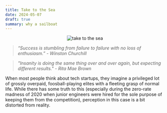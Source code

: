```yaml
---
title: Take to the Sea
date: 2024-05-07
draft: true
summary: why a sailboat
---
```


<figure style="margin:auto; text-align:center; width: 80%;">
	<img src="https://i.gifer.com/M2E.gif" alt="take to the sea"/>
</figure>

> _“Success is stumbling from failure to failure with no loss of enthusiasm.” -  Winston Churchill_

> _"Insanity is doing the same thing over and over again, but expecting different results." - Rita Mae Brown_

When most people think about tech startups, they imagine a privileged lot of grossly overpaid, foosball-playing elites with a fleeting grasp of normal life. While there has some truth to this (especially during the zero-rate madness of 2020 when junior engineers were hired for the sole purpose of keeping them from the competition), perception in this case is a bit distorted from reality. 
<!--stackedit_data:
eyJoaXN0b3J5IjpbNDAxNzk5ODcxLDEzMTU3MzgyMzIsNzUxNz
kyMTU2LC0xOTE4MTg0MzUxLDg3MTQwMDUyLDEyNDc0NTUwNTcs
MjAwNzYyOTE4MywtMTM2MTYxMjMwNCwxODYwNjcyNjA3XX0=
-->
